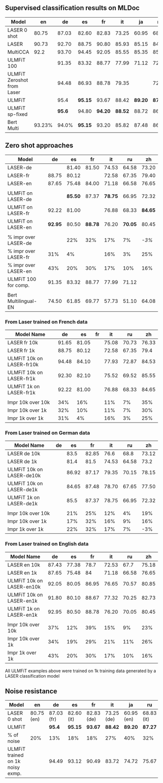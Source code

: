 
## Supervised classification results on MLDoc
| Model          |   en      |   de      |   es      |   fr      |   it      |   ja      |   ru      |   zh       |
|----------------|-----------|-----------|-----------|-----------|-----------|-----------|-----------|------------|
|LASER 0 shot    |   80.75   |   87.03   |   82.60   |   82.83   |   73.25   |   60.95   |   68.83   |  72.90     |
|LASER           |   90.73   |   92.70   |   88.75   |   90.80   |   85.93   |   85.15   |   84.65   |  88.98     |
|MultiCCA        |   92.2    |   93.70   |   94.45   |   92.05   |   85.55   |   85.35   |   85.65   |  87.30     |
|ULMFiT 100      |           |   91.35   |   83.32   |   88.77   |   77.99   |   71.12   |   72.20   |            |
|ULMFiT Zeroshot from Laser |           |   94.48   |   86.93   |   88.78   |   79.35   |           |   72.88   |  85.55     |
|ULMFiT          |           |   95.4    | **95.15** |   93.67   |   88.42   | **89.20** | **87.27** |  90.20     |
|ULMFiT sp-fixed |           |  **95.6** |   94.80   | **94.20** | **88.52** |   88.72   |   86.85   |  90.47     |
|Bert Multi      |  93.23%   |   94.0%   | **95.15** |  93.20    |  85.82    |   87.48   |  86.85    | **90.72**  |


## Zero shot approaches

| Model                |    de      |    es      |   fr      |   it      |   ru      |   zh      |
|----------------------|------------|------------|-----------|-----------|-----------|-----------|
| LASER-de             |            |    81.40   |   81.50   |   74.53   |   64.58   |   73.20   |
| LASER-fr             |    88.75   |    80.12   |           |   72.58   |   67.35   |   79.40   |
| LASER-en             |    87.65   |    75.48   |   84.00   |   71.18   |   66.58   |   76.65   |
|                      |            |            |           |           |           |           |
| ULMFiT on LASER-de   |            |  **85.50** |   87.37   | **78.75** |   66.95   |   72.32   |
| ULMFiT on LASER-fr   |    92.22   |    81.00   |           |   76.88   |   68.33   | **84.65** |
| ULMFiT on LASER-en   |  **92.95** |    80.50   | **88.78** |   76.20   | **70.05** |   80.45   |
|                      |            |            |           |           |           |           |
| % impr over LASER-de |            |    22%     |   32%     |   17%     |   7%      |  *-3%*    |
| % impr over LASER-fr |    31%     |    4%      |           |   16%     |   3%      |   25%     |
| % impr over LASER-en |    43%     |    20%     |   30%     |   17%     |   10%     |   16%     |
| ULMFiT 100 for comp. |    91.35   |    83.32   |   88.77   |   77.99   |   71.12   |           |
|                      |            |            |           |           |           |           |
| Bert Multilingual-EN |    74.50   |   61.85    |   69.77   |   57.73   |   51.10   |  64.08    |


### From Laser trained on French data
| Model Name                | de    | es    | fr | it    | ru    | zh    |
|---------------------------|-------|-------|----|-------|-------|-------|
| LASER fr 10k              | 91.65 | 81.05 |    | 75.08 | 70.73 | 76.33 |
| LASER fr 1k               | 88.75 | 80.12 |    | 72.58 | 67.35 | 79.4  |
| ULMFiT 10k on LASER-fr10k | 94.48 | 84.10 |    | 77.93 | 72.87 | 84.53 |
| ULMFiT 10k on LASER-fr1k  | 92.30 | 82.10 |    | 75.52 | 69.52 | 85.55 |
| ULMFiT 1k on LASER-fr1k   | 92.22 | 81.00 |    | 76.88 | 68.33 | 84.65 |
|                           |       |       |    |       |       |       |
| Impr 10k over 10k         | 34%   | 16%   |    | 11%   | 7%    | 35%   |
| Impr 10k over 1k          | 32%   | 10%   |    | 11%   | 7%    | 30%   |
| Impr 1k over 1k           | 31%   | 4%    |    | 16%   | 3%    | 25%   |

### From Laser trained on German data
| Model Name                | de | es    | fr    | it    | ru    | zh    |
|---------------------------|----|-------|-------|-------|-------|-------|
| LASER de 10k              |    | 83.5  | 82.85 | 76.6  | 68.8  | 73.12 |
| LASER de 1k               |    | 81.4  | 81.5  | 74.53 | 64.58 | 73.2  |
| ULMFiT 10k on LASER-de10k |    | 86.92 | 87.17 | 79.35 | 70.15 | 78.15 |
| ULMFiT 10k on LASER-de1k  |    | 84.65 | 87.48 | 78.70 | 67.65 | 77.50 |
| ULMFiT 1k on LASER-de1k   |    | 85.5  | 87.37 | 78.75 | 66.95 | 72.32 |
|                           |    |       |       |       |       |       |
| Impr 10k over 10k         |    | 21%   | 25%   | 12%   | 4%    | 19%   |
| Impr 10k over 1k          |    | 17%   | 32%   | 16%   | 9%    | 16%   |
| Impr 1k over 1k           |    | 22%   | 32%   | 17%   | 7%    | -3%   |

### From Laser trained on English data 
| Model Name                | de    | es    | fr    | it    | ru    | zh    |
|---------------------------|-------|-------|-------|-------|-------|-------|
| LASER en 10k              | 87.43 | 77.38 | 78.7  | 72.53 | 67.7  | 75.18 |
| LASER en 1k               | 87.65 | 75.48 | 84    | 71.18 | 66.58 | 76.65 |
| ULMFiT 10k on LASER-en10k | 92.05 | 80.05 | 86.95 | 76.65 | 70.57 | 80.85 |
| ULMFiT 10k on LASER-en1k  | 91.80 | 80.10 | 88.67 | 77.32 | 70.25 | 82.73 |
| ULMFiT 1k on LASER-en1k   | 92.95 | 80.50 | 88.78 | 76.20 | 70.05 | 80.45 |
|                           |       |       |       |       |       |       |
| Impr 10k over 10k         | 37%   | 12%   | 39%   | 15%   | 9%    | 23%   |
| Impr 10k over 1k          | 34%   | 19%   | 29%   | 21%   | 11%   | 26%   |
| Impr 1k over 1k           | 43%   | 20%   | 30%   | 17%   | 10%   | 16%   |


All ULMFiT examples above were trained on 1k training data generated by a LASER classification model 

## Noise resistance

| Model                           |   en       |   de      |   es      |   fr      |   it      |   ja      |   ru      |   zh       |
|---------------------------------|------------|-----------|-----------|-----------|-----------|-----------|-----------|------------|
|LASER 0 shot                     | 80.75 (en) | 87.03 (fr)| 82.60 (it)| 82.83 (de)| 73.25 (de)| 60.95 (en)| 68.83 (it)| 72.90 (de) |
|ULMFiT                           |            |  **95.4** | **95.15** | **93.67** | **88.42** | **89.20** | **87.27** |            | 
| % of noise                      | 20%        |   13%     |  18%      | 18%       | 27%       | 40%       | 32%       | 28%        | 
|ULMFiT trained on 1k noisy exmp. |            |   94.49   |  93.12    | 90.49     | 83.72     | 74.72     | 75.67     | |

